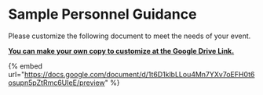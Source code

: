 # Sample Personnel Guidance

Please customize the following document to meet the needs of your event.

[**You can make your own copy to customize at the Google Drive Link.**](https://docs.google.com/document/d/1t6D1klbLLou4Mn7YXv7oEFH0t6osupn5pZtRmc6UIeE/copy)

{% embed url="https://docs.google.com/document/d/1t6D1klbLLou4Mn7YXv7oEFH0t6osupn5pZtRmc6UIeE/preview" %}
